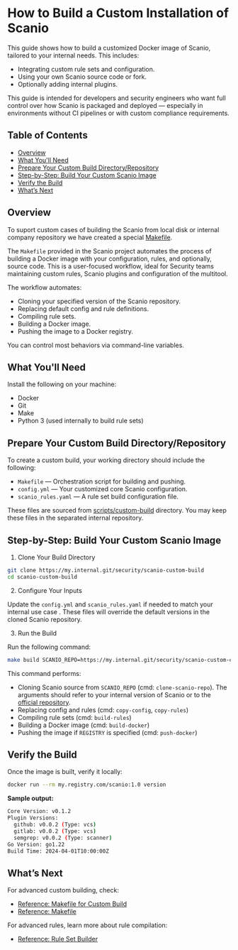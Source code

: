 # How to Build a Custom Installation of Scanio

This guide shows how to build a customized Docker image of Scanio, tailored to your internal needs. This includes:
- Integrating custom rule sets and configuration.
- Using your own Scanio source code or fork.
- Optionally adding internal plugins.

This guide is intended for developers and security engineers who want full control over how Scanio is packaged and deployed — especially in environments without CI pipelines or with custom compliance requirements.


## Table of Contents

- [Overview](#overview)
- [What You'll Need](#what-youll-need)
- [Prepare Your Custom Build Directory/Repository](#prepare-your-custom-build-directoryrepository)
- [Step-by-Step: Build Your Custom Scanio Image](#step-by-step-build-your-custom-scanio-image)
- [Verify the Build](#verify-the-build)
- [What’s Next](#whats-next)

## Overview

To suport custom cases of building the Scanio from local disk or internal company repository we have created a special [Makefile](../../scripts/custom-build/Makefile).

The `Makefile` provided in the Scanio project automates the process of building a Docker image with your configuration, rules, and optionally, source code.
This is a user-focused workflow, ideal for Security teams maintaining custom rules, Scanio plugins and configuration of the multitool.

The workflow automates:
- Cloning your specified version of the Scanio repository.
- Replacing default config and rule definitions.
- Compiling rule sets.
- Building a Docker image.
- Pushing the image to a Docker registry.

You can control most behaviors via command-line variables.

## What You'll Need

Install the following on your machine:
- Docker
- Git
- Make
- Python 3 (used internally to build rule sets)


## Prepare Your Custom Build Directory/Repository

To create a custom build, your working directory should include the following:
- `Makefile` — Orchestration script for building and pushing.
- `config.yml` — Your customized core Scanio configuration.
- `scanio_rules.yaml` — A rule set build configuration file.

These files are sourced from [scripts/custom-build](../../scripts/custom-build/) directory. You may keep these files in the separated internal repository.


## Step-by-Step: Build Your Custom Scanio Image

1. Clone Your Build Directory
```bash
git clone https://my.internal.git/security/scanio-custom-build
cd scanio-custom-build
```

2. Configure Your Inputs

Update the `config.yml` and `scanio_rules.yaml` if needed to match your internal use case . These files will override the default versions in the cloned Scanio repository.


3. Run the Build

Run the following command:
```bash
make build SCANIO_REPO=https://my.internal.git/security/scanio-custom-code VERSION=1.0 REGISTRY=my.registry.com/scanio PLUGINS="github gitlab bitbucket semgrep bandit trufflehog"
```

This command performs:
- Cloning Scanio source from `SCANIO_REPO` (cmd: `clone-scanio-repo`). The arguments should refer to your internal version of Scanio or to the [official repository](https://github.com/scan-io-git/scan-io). 
- Replacing config and rules (cmd: `copy-config`, `copy-rules`)
- Compiling rule sets (cmd: `build-rules`)
- Building a Docker image (cmd: `build-docker`)
- Pushing the image if `REGISTRY` is specified (cmd: `push-docker`)


## Verify the Build

Once the image is built, verify it locally:
```bash
docker run --rm my.registry.com/scanio:1.0 version
```

**Sample output:**
```bash
Core Version: v0.1.2
Plugin Versions:
  github: v0.0.2 (Type: vcs)
  gitlab: v0.0.2 (Type: vcs)
  semgrep: v0.0.2 (Type: scanner)
Go Version: go1.22
Build Time: 2024-04-01T10:00:00Z
```

## What’s Next

For advanced custom building, check:
- [Reference: Makefile for Custom Build](../reference/makefile-custom-build.md)
- [Reference: Makefile](../reference/makefile.md)

For advanced rules, learn more about rule compilation:
- [Reference: Rule Set Builder](../reference/rules-set-builder.md)
